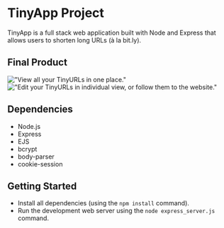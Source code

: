 # TinyApp Project

TinyApp is a full stack web application built with Node and Express that allows users to shorten long URLs (à la bit.ly).

## Final Product

!["View all your TinyURLs in one place."](#)
!["Edit your TinyURLs in individual view, or follow them to the website."](#)

## Dependencies

- Node.js
- Express
- EJS
- bcrypt
- body-parser
- cookie-session

## Getting Started

- Install all dependencies (using the `npm install` command).
- Run the development web server using the `node express_server.js` command.
